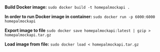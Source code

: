 **Build Docker image:**
`sudo docker build -t homepalmockapi .`

**In order to run Docker image in container:**
`sudo docker run -p 6000:6000 homepalmockapi`

**Export image to file**
`sudo docker save homepalmockapi:latest | gzip > homepalmockapi.tar.gz`

**Load image from file:**
`sudo docker load < homepalmockapi.tar.gz`




